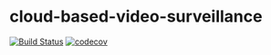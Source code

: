# cloud-based-video-surveillance

[![Build Status](https://travis-ci.com/astor-protect/cloud-based-video-surveillance.svg?token=ZyD4kQuJdYYqcqX5PB3s&branch=master)](https://travis-ci.com/astor-protect/cloud-based-video-surveillance) 
[![codecov](https://codecov.io/gh/astor-protect/cloud-based-video-surveillance/branch/master/graph/badge.svg?token=zYPK1SLGjP)](https://codecov.io/gh/astor-protect/cloud-based-video-surveillance)

